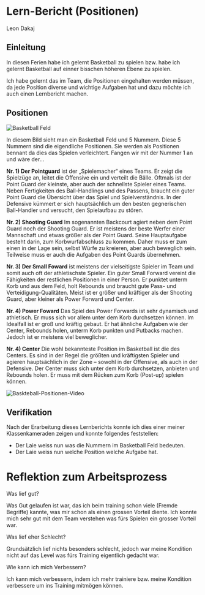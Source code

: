 # Lern-Bericht (Positionen)
Leon Dakaj

## Einleitung

In diesen Ferien habe ich gelernt Basketball zu spielen bzw. habe ich gelernt Basketball auf einner bisschen höheren Ebene zu spielen.

Ich habe gelernt das im Team, die Positionen eingehalten werden müssen, da jede Position diverse und wichtige Aufgaben hat und dazu möchte ich auch einen Lernbericht machen.

## Positionen ##

![Basketball Feld](https://upload.wikimedia.org/wikipedia/commons/a/ac/Basketball_Positions.png)

In diesem Bild sieht man ein Basketball Feld und 5 Nummern. Diese 5 Nummern sind die eigendliche Positionen. Sie werden als Positionen bennant da dies das Spielen verleichtert. Fangen wir mit der Nummer 1 an und wàre der...

**Nr. 1) Der Pointguard**
ist der „Spielemacher“ eines Teams. Er zeigt die Spielzüge an, leitet die Offensive ein und verteilt die Bälle. Oftmals ist der Point Guard der kleinste, aber auch der schnellste Spieler eines Teams. Neben Fertigkeiten des Ball-Handlings und des Passens, braucht ein guter Point Guard die Übersicht über das Spiel und Spielverständnis. In der Defensive kümmert er sich hauptsächlich um den besten gegnerischen Ball-Handler und versucht, den Spielaufbau zu stören. 

**Nr. 2) Shooting Guard**
Im sogenannten Backcourt agiert neben dem Point Guard noch der Shooting Guard.  Er ist meistens der beste Werfer einer Mannschaft und etwas größer als der Point Guard. Seine Hauptaufgabe besteht darin, zum Korbwurfabschluss zu kommen. Daher muss er zum einen in der Lage sein, selbst Würfe zu kreieren, aber auch beweglich sein. Teilweise muss er auch die Aufgaben des Point Guards übernehmen.

**Nr. 3) Der Small Foward**
ist meistens der vielseitigste Spieler im Team und somit auch oft der athletischste Spieler. Ein guter Small Forward vereint die Fähigkeiten der restlichen Positionen in einer Person. Er punktet unterm Korb und aus dem Feld, holt Rebounds und braucht gute Pass- und Verteidigung-Qualitäten.  Meist ist er größer und kräftiger als der Shooting Guard, aber kleiner als Power Forward und Center.

**Nr. 4) Power Foward**
Das Spiel des Power Forwards ist sehr dynamisch und athletisch. Er muss sich vor allem unter dem Korb durchsetzen können. Im Idealfall ist er groß und kräftig gebaut. Er hat ähnliche Aufgaben wie der Center, Rebounds holen, unterm Korb punkten und Putbacks machen. Jedoch ist er meistens viel beweglicher.

**Nr. 4) Center**
Die wohl bekannteste Position im Basketball ist die des Centers. Es sind in der Regel die größten und kräftigsten Spieler und agieren hauptsächlich in der Zone – sowohl in der Offensive, als auch in der Defensive. Der Center muss sich unter dem Korb durchsetzen, anbieten und Rebounds holen. Er muss mit dem Rücken zum Korb (Post-up) spielen können.

![Baskteball-Positionen-Video](https://i.ytimg.com/an_webp/IuDJZiBJcZw/mqdefault_6s.webp?du=3000&sqp=CKil95cG&rs=AOn4CLADcYN_X-PHOyDK6_Tt3DuFLqQq4Q)

## Verifikation

Nach der Erarbeitung dieses Lernberichts konnte ich dies einer meiner Klassenkameraden zeigen und konnte folgendes feststellen:

- Der Laie weiss nun was die Nummern im Basketball Feld bedeuten.
- Der Laie weiss nun welche Position welche Aufgabe hat.

# Reflektion zum Arbeitsprozess

Was lief gut?

Was Gut gelaufen ist war, das ich beim training schon viele (Fremde Begriffe) kannte, was mir schon als einen grossen Vorteil diente.
Ich konnte mich sehr gut mit dem Team verstehen was fürs Spielen ein grosser Vorteil war.

Was lief eher Schlecht?

Grundsätzlich lief nichts besonders schlecht, jedoch war meine Kondition nicht auf das Level was fürs Training eigentlich gedacht war.

Wie kann ich mich Verbessern?

Ich kann mich verbessern, indem ich mehr trainiere bzw. meine Kondition verbessere um ins Training mitmögen können. 
